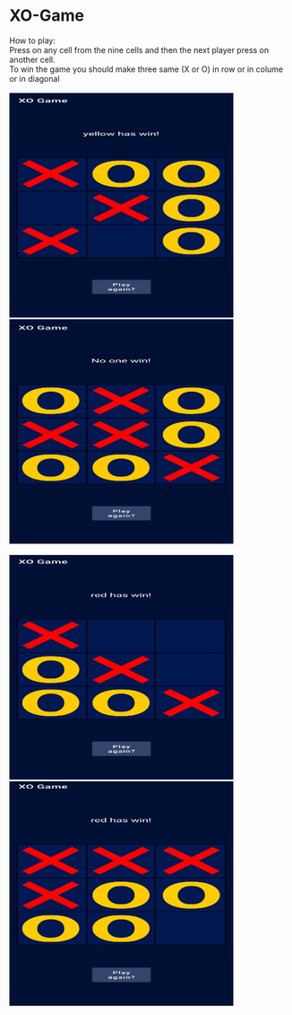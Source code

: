# XO-Game
How to play:
<br>
Press on any cell from the nine cells and then the next player press on another cell.<br>
To win the game you should make three same (X or O) in row or in colume or in diagonal
<br><br>
<img src="327062266_517216147209270_454738856176539403_n.jpg"  width="400" height="400">
<img src="327854200_603316954960910_8476040175144927743_n.jpg" width="400" height="400">
<br><br>
<img src="326384766_890429225493155_3801521412434058332_n.jpg" width="400" height="400">
<img src="325821899_1612541715843465_8038621379749849397_n.jpg" width="400" height="400">
